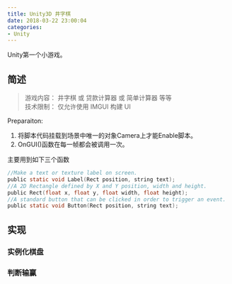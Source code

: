 ```yaml
---
title: Unity3D 井字棋
date: 2018-03-22 23:00:04
categories:
- Unity
---
```


Unity第一个小游戏。

## 简述
>游戏内容： 井字棋 或 贷款计算器 或 简单计算器 等等  
技术限制： 仅允许使用 IMGUI 构建 UI

Preparaiton:
1. 将脚本代码挂载到场景中唯一的对象Camera上才能Enable脚本。  
2. OnGUI()函数在每一帧都会被调用一次。

主要用到如下三个函数
```c
//Make a text or texture label on screen.
public static void Label(Rect position, string text);
//A 2D Rectangle defined by X and Y position, width and height.
public Rect(float x, float y, float width, float height);
//A standard button that can be clicked in order to trigger an event.
public static void Button(Rect position, string text);
```

## 实现
### 实例化棋盘
### 判断输赢